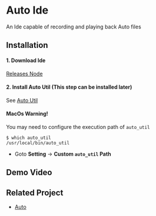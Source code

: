 # Auto Ide

An Ide capable of recording and playing back Auto files

## Installation

#### 1. Download Ide

[Releases Node](https://github.com/auto-flutter/auto_ide/releases)

#### 2. Install Auto Util (This step can be installed later)
See [Auto Util](https://github.com/auto-flutter/auto_util)

#### MacOs Warning!
You may need to configure the execution path of `auto_util`
```
$ which auto_util
/usr/local/bin/auto_util
```
- Goto **Setting** -> **Custom `auto_util` Path**


## Demo Video

## Related Project
- [Auto](https://github.com/auto-flutter/auto)
